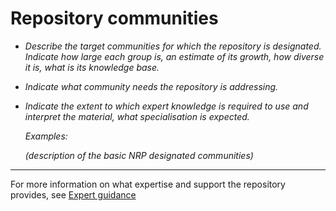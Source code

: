 
# Repository communities

- *Describe the target communities for which the repository is designated. Indicate how large each group is, an estimate of its growth, how diverse it is, what is its knowledge base.*
- *Indicate what community needs the repository is addressing.*
- *Indicate the extent to which expert knowledge is required to use and interpret the material, what specialisation is expected.*
  
  *Examples:*
  
  *(description of the basic NRP designated communities)*

---

For more information on what expertise and support the repository provides, see [Expert guidance](../organizational-documents/expert-guidance.md)
